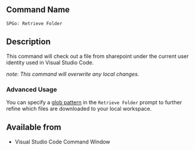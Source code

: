 
## Command Name
`SPGo: Retrieve Folder`

## Description
This command will check out a file from sharepoint under the current user identity used in Visual Studio Code.

_note: This command *will* overwrite any local changes._

### Advanced Usage
You can specify a [glob pattern](https://en.wikipedia.org/wiki/Glob_(programming)) in the `Retrieve Folder` prompt to further refine which files are downloaded to your local workspace.

## Available from
* Visual Studio Code Command Window